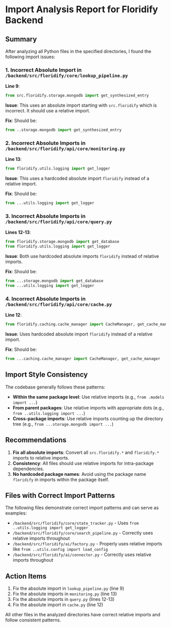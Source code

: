 # Import Analysis Report for Floridify Backend

## Summary

After analyzing all Python files in the specified directories, I found the following import issues:

### 1. Incorrect Absolute Import in `/backend/src/floridify/core/lookup_pipeline.py`

**Line 9**: 
```python
from src.floridify.storage.mongodb import get_synthesized_entry
```

**Issue**: This uses an absolute import starting with `src.floridify` which is incorrect. It should use a relative import.

**Fix**: Should be:
```python
from ..storage.mongodb import get_synthesized_entry
```

### 2. Incorrect Absolute Imports in `/backend/src/floridify/api/core/monitoring.py`

**Line 13**:
```python
from floridify.utils.logging import get_logger
```

**Issue**: This uses a hardcoded absolute import `floridify` instead of a relative import.

**Fix**: Should be:
```python
from ...utils.logging import get_logger
```

### 3. Incorrect Absolute Imports in `/backend/src/floridify/api/core/query.py`

**Lines 12-13**:
```python
from floridify.storage.mongodb import get_database
from floridify.utils.logging import get_logger
```

**Issue**: Both use hardcoded absolute imports `floridify` instead of relative imports.

**Fix**: Should be:
```python
from ...storage.mongodb import get_database
from ...utils.logging import get_logger
```

### 4. Incorrect Absolute Imports in `/backend/src/floridify/api/core/cache.py`

**Line 12**:
```python
from floridify.caching.cache_manager import CacheManager, get_cache_manager
```

**Issue**: Uses hardcoded absolute import `floridify` instead of a relative import.

**Fix**: Should be:
```python
from ...caching.cache_manager import CacheManager, get_cache_manager
```

## Import Style Consistency

The codebase generally follows these patterns:
- **Within the same package level**: Use relative imports (e.g., `from .models import ...`)
- **From parent packages**: Use relative imports with appropriate dots (e.g., `from ..utils.logging import ...`)
- **Cross-package imports**: Use relative imports counting up the directory tree (e.g., `from ...storage.mongodb import ...`)

## Recommendations

1. **Fix all absolute imports**: Convert all `src.floridify.*` and `floridify.*` imports to relative imports.
2. **Consistency**: All files should use relative imports for intra-package dependencies.
3. **No hardcoded package names**: Avoid using the package name `floridify` in imports within the package itself.

## Files with Correct Import Patterns

The following files demonstrate correct import patterns and can serve as examples:
- `/backend/src/floridify/core/state_tracker.py` - Uses `from ..utils.logging import get_logger`
- `/backend/src/floridify/core/search_pipeline.py` - Correctly uses relative imports throughout
- `/backend/src/floridify/ai/factory.py` - Properly uses relative imports like `from ..utils.config import load_config`
- `/backend/src/floridify/ai/connector.py` - Correctly uses relative imports throughout

## Action Items

1. Fix the absolute import in `lookup_pipeline.py` (line 9)
2. Fix the absolute imports in `monitoring.py` (line 13)
3. Fix the absolute imports in `query.py` (lines 12-13)
4. Fix the absolute import in `cache.py` (line 12)

All other files in the analyzed directories have correct relative imports and follow consistent patterns.